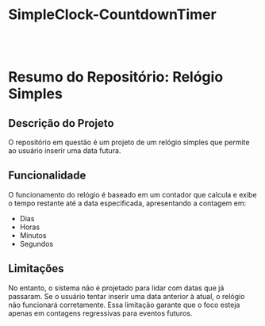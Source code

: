 # SimpleClock-CountdownTimer
<br>
<br>
<h1>Resumo do Repositório: Relógio Simples</h1>

<h2>Descrição do Projeto</h2>
<p>O repositório em questão é um projeto de um relógio simples que permite ao usuário inserir uma data futura.</p>

<h2>Funcionalidade</h2>
<p>O funcionamento do relógio é baseado em um contador que calcula e exibe o tempo restante até a data especificada, apresentando a contagem em:</p>
<ul>
    <li>Dias</li>
    <li>Horas</li>
    <li>Minutos</li>
    <li>Segundos</li>
</ul>

<h2>Limitações</h2>
<p>No entanto, o sistema não é projetado para lidar com datas que já passaram. Se o usuário tentar inserir uma data anterior à atual, o relógio não funcionará corretamente. Essa limitação garante que o foco esteja apenas em contagens regressivas para eventos futuros.</p>
